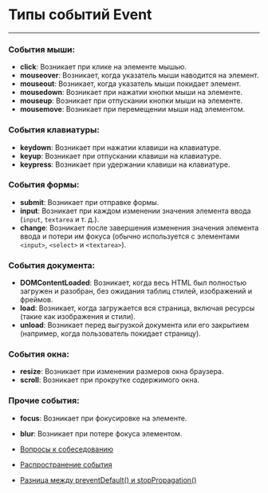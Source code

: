 # Типы событий Event
____

### События мыши:
- **click**: Возникает при клике на элементе мышью.
- **mouseover**: Возникает, когда указатель мыши наводится на элемент.
- **mouseout**: Возникает, когда указатель мыши покидает элемент.
- **mousedown**: Возникает при нажатии кнопки мыши на элементе.
- **mouseup**: Возникает при отпускании кнопки мыши на элементе.
- **mousemove**: Возникает при перемещении мыши над элементом.

### События клавиатуры:
- **keydown**: Возникает при нажатии клавиши на клавиатуре.
- **keyup**: Возникает при отпускании клавиши на клавиатуре.
- **keypress**: Возникает при удержании клавиши на клавиатуре.

### События формы:
- **submit**: Возникает при отправке формы.
- **input**: Возникает при каждом изменении значения элемента ввода (`input`, `textarea` и т. д.).
- **change**: Возникает после завершения изменения значения элемента ввода и потери им фокуса (обычно используется с элементами `<input>`, `<select>` и `<textarea>`).

### События документа:
- **DOMContentLoaded**: Возникает, когда весь HTML был полностью загружен и разобран, без ожидания таблиц стилей, изображений и фреймов.
- **load**: Возникает, когда загружается вся страница, включая ресурсы (такие как изображения и стили).
- **unload**: Возникает перед выгрузкой документа или его закрытием (например, когда пользователь покидает страницу).

### События окна:
- **resize**: Возникает при изменении размеров окна браузера.
- **scroll**: Возникает при прокрутке содержимого окна.

### Прочие события:
- **focus**: Возникает при фокусировке на элементе.
- **blur**: Возникает при потере фокуса элементом.

- [Вопросы к собеседованию](../../README.md)
- [Распространение события](./propagation.md)
- [Разница между preventDefault() и stopPropagation()](./preventDefaultStopPropagation.md)
